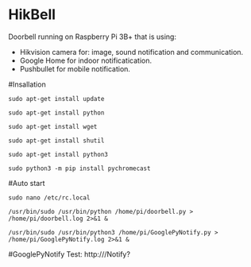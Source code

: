 # HikBell
Doorbell running on Raspberry Pi 3B+ that is using:
* Hikvision camera for: image, sound notification and communication.
* Google Home for indoor notificatication.
* Pushbullet for mobile notification.

#Insallation

<code>sudo apt-get install update</code>

<code>sudo apt-get install python</code>

<code>sudo apt-get install wget</code>

<code>sudo apt-get install shutil</code>


<code>sudo apt-get install python3</code>

<code>sudo python3 -m pip install pychromecast</code>

#Auto start

<code>sudo nano /etc/rc.local</code>

<code>/usr/bin/sudo /usr/bin/python /home/pi/doorbell.py > /home/pi/doorbell.log 2>&1 &</code>

<code>/usr/bin/sudo /usr/bin/python3 /home/pi/GooglePyNotify.py > /home/pi/GooglePyNotify.log 2>&1 &</code>

#GooglePyNotify
Test: http://<ip>/Notify?<message>